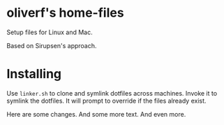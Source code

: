 # oliverf's home-files

Setup files for Linux and Mac.

Based on Sirupsen's approach.

# Installing

Use `linker.sh` to clone and symlink dotfiles across machines. Invoke
it to symlink the dotfiles. It will prompt to override if the files
already exist.

Here are some changes.
And some more text.
And even more.
